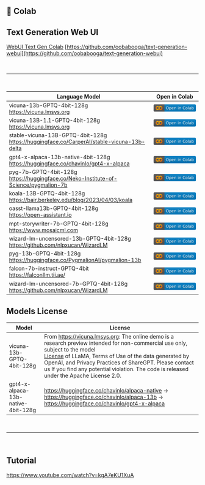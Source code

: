 
## 🦒 Colab

## Text Generation Web UI
[WebUI Text Gen Colab](https://colab.research.google.com/github/kyledinh/gpt-prive/blob/main/notebooks/webui-text-gen.ipynb)
[https://github.com/oobabooga/text-generation-webui](https://github.com/oobabooga/text-generation-webui) 

<br><hr><br>

Language Model                                                                                  | Open in Colab
------------------------------------------------------------------------------------------------|-------------------------------------------------------------------------------------------------------------------------------------------------------------------------------------
vicuna-13b-GPTQ-4bit-128g <br /> https://vicuna.lmsys.org                                       | [![Open In Colab](./assets/colab-badge.svg)](https://colab.research.google.com/github/camenduru/text-generation-webui-colab/blob/main/vicuna-13b-GPTQ-4bit-128g.ipynb)
vicuna-13B-1.1-GPTQ-4bit-128g <br /> https://vicuna.lmsys.org                                   | [![Open In Colab](./assets/colab-badge.svg)](https://colab.research.google.com/github/camenduru/text-generation-webui-colab/blob/main/vicuna-13B-1.1-GPTQ-4bit-128g.ipynb)
stable-vicuna-13B-GPTQ-4bit-128g <br /> https://huggingface.co/CarperAI/stable-vicuna-13b-delta | [![Open In Colab](./assets/colab-badge.svg)](https://colab.research.google.com/github/camenduru/text-generation-webui-colab/blob/main/stable-vicuna-13B-GPTQ-4bit-128g.ipynb)
gpt4-x-alpaca-13b-native-4bit-128g <br /> https://huggingface.co/chavinlo/gpt4-x-alpaca         | [![Open In Colab](./assets/colab-badge.svg)](https://colab.research.google.com/github/camenduru/text-generation-webui-colab/blob/main/gpt4-x-alpaca-13b-native-4bit-128g.ipynb)
pyg-7b-GPTQ-4bit-128g <br /> https://huggingface.co/Neko-Institute-of-Science/pygmalion-7b      | [![Open In Colab](./assets/colab-badge.svg)](https://colab.research.google.com/github/camenduru/text-generation-webui-colab/blob/main/pyg-7b-GPTQ-4bit-128g.ipynb)
koala-13B-GPTQ-4bit-128g <br /> https://bair.berkeley.edu/blog/2023/04/03/koala                 | [![Open In Colab](./assets/colab-badge.svg)](https://colab.research.google.com/github/camenduru/text-generation-webui-colab/blob/main/koala-13B-GPTQ-4bit-128g.ipynb)
oasst-llama13b-GPTQ-4bit-128g <br /> https://open-assistant.io                                  | [![Open In Colab](./assets/colab-badge.svg)](https://colab.research.google.com/github/camenduru/text-generation-webui-colab/blob/main/oasst-llama13b-GPTQ-4bit-128g.ipynb)
mpt-storywriter-7b-GPTQ-4bit-128g <br /> https://www.mosaicml.com                               | [![Open In Colab](./assets/colab-badge.svg)](https://colab.research.google.com/github/camenduru/text-generation-webui-colab/blob/main/mpt-storywriter-7b-GPTQ-4bit-128g.ipynb)
wizard-lm-uncensored-13b-GPTQ-4bit-128g <br /> https://github.com/nlpxucan/WizardLM             | [![Open In Colab](./assets/colab-badge.svg)](https://colab.research.google.com/github/camenduru/text-generation-webui-colab/blob/main/wizard-lm-uncensored-13b-GPTQ-4bit-128g.ipynb)
pyg-13b-GPTQ-4bit-128g <br /> https://huggingface.co/PygmalionAI/pygmalion-13b                  | [![Open In Colab](./assets/colab-badge.svg)](https://colab.research.google.com/github/camenduru/text-generation-webui-colab/blob/main/pyg-13b-GPTQ-4bit-128g.ipynb)
falcon-7b-instruct-GPTQ-4bit <br /> https://falconllm.tii.ae/                                   | [![Open In Colab](./assets/colab-badge.svg)](https://colab.research.google.com/github/camenduru/text-generation-webui-colab/blob/main/falcon-7b-instruct-GPTQ-4bit.ipynb)
wizard-lm-uncensored-7b-GPTQ-4bit-128g <br /> https://github.com/nlpxucan/WizardLM              | [![Open In Colab](./assets/colab-badge.svg)](https://colab.research.google.com/github/camenduru/text-generation-webui-colab/blob/main/wizard-lm-uncensored-7b-GPTQ-4bit-128g.ipynb)





## Models License

Model                              | License
-----------------------------------|------------------------------------------------------------------------------------------------------------------------------------------------------------------------------------------------------------------------------------------------------------------------------------------------------------------------------------------------------------------------------------------------------------------
vicuna-13b-GPTQ-4bit-128g          | From https://vicuna.lmsys.org: The online demo is a research preview intended for non-commercial use only, subject to the model <br> [License](https://github.com/facebookresearch/llama/blob/main/MODEL_CARD.md) of LLaMA, Terms of Use of the data generated by OpenAI, and Privacy Practices of ShareGPT. Please contact us If you find any potential violation. The code is released under the Apache License 2.0.
gpt4-x-alpaca-13b-native-4bit-128g | https://huggingface.co/chavinlo/alpaca-native -> https://huggingface.co/chavinlo/alpaca-13b -> https://huggingface.co/chavinlo/gpt4-x-alpaca


<br><hr><br>

## Tutorial
https://www.youtube.com/watch?v=kgA7eKU1XuA